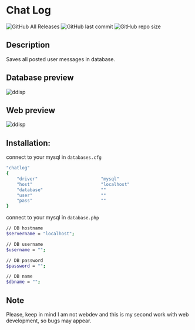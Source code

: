 # Chat Log

![GitHub All Releases](https://img.shields.io/github/downloads/ivenuss/chatlog/total) ![GitHub last commit](https://img.shields.io/github/last-commit/ivenuss/chatlog) ![GitHub repo size](https://img.shields.io/github/repo-size/ivenuss/chatlog) 

## Description
Saves all posted user messages in database.

## Database preview

![ddisp](https://i.imgur.com/Voscu0D.png)

## Web preview

![ddisp](https://i.imgur.com/cdUKhv4.png)

## Installation:
connect to your mysql in ``databases.cfg``
```sh
"chatlog"
{
    "driver"                        "mysql"
    "host"                          "localhost"
    "database"                      ""
    "user"                          ""
    "pass"                          ""
}
```

connect to your mysql in ``database.php``
```sh
// DB hostname
$servername = "localhost";

// DB username
$username = "";

// DB password
$password = "";

// DB name
$dbname = "";
```

## Note
Please, keep in mind I am not webdev and this is my second work with web development, so bugs may appear.